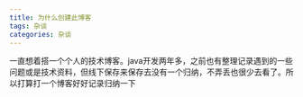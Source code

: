 ```yaml
---
title: 为什么创建此博客
tags: 杂谈
categories: 杂谈
---
```

一直想着搭一个个人的技术博客。java开发两年多，之前也有整理记录遇到的一些问题或是技术资料，但线下保存来保存去没有一个归纳，不弄丢也很少去看了。所以打算打一个博客好好记录归纳一下

<!-- more -->







